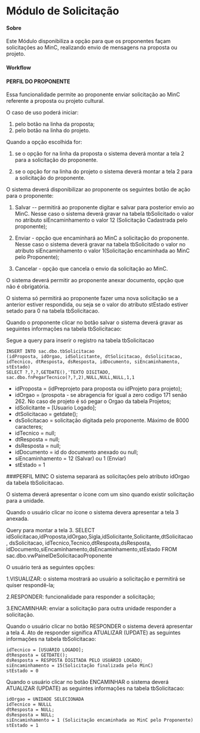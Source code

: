 Módulo de Solicita&ccedil;&atilde;o
=========================

#### Sobre

Este M&oacute;dulo disponibiliza a opção para que os proponentes façam solicitações ao MinC, realizando envio de mensagens na proposta ou projeto.

#### Workflow

#### PERFIL DO PROPONENTE
Essa funcionalidade permite ao proponente enviar solicitação ao MinC referente a proposta ou projeto cultural.

O caso de uso poderá iniciar: 
1. pelo botão na linha da proposta;
2. pelo botão na linha do projeto.

Quando a opção escolhida for: 

1. se o opção for na linha da proposta o sistema deverá montar a tela 2 para a solicitação do proponente.

2. se o opção for na linha do projeto o sistema deverá montar a tela 2 para a solicitação do proponente.

O sistema deverá disponibilizar ao proponente os seguintes botão de ação para o proponente:

1. Salvar -- permitirá ao proponente digitar e salvar para posterior envio ao MinC. Nesse caso o sistema deverá gravar na tabela tbSolicitado o valor no atributo siEncaminhamento o valor 12 (Solicitação Cadastrada pelo proponente);

2. Enviar - opção que encaminhará ao MinC a solicitação do proponente. Nesse caso o sistema deverá gravar na tabela tbSolicitado o valor no atributo siEncaminhamento o valor 1(Solicitação encaminhada ao MinC pelo Proponente);

3. Cancelar - opção que cancela o envio da solicitação ao MinC.

O sistema deverá permitir ao proponente anexar documento, opção que não é obrigatória.

O sistema só permitirá ao proponente fazer uma nova solicitação se a anterior estiver respondida, ou seja se o valor do atributo stEstado estiver setado para 0 na tabela tbSolicitacao.

Quando o proponente clicar no botão salvar o sistema deverá gravar as seguintes informações na tabela tbSolicitacao:

Segue a query para inserir o registro na tabela tbSolicitacao
```
INSERT INTO sac.dbo.tbSolicitacao
(idProposta, idOrgao, idSolicitante, dtSolicitacao, dsSolicitacao, idTecnico, dtResposta, dsResposta, idDocumento, siEncaminhamento, stEstado)
SELECT ?,?,?,GETDATE(),'TEXTO DIGITADO,
sac.dbo.fnPegarTecnico(?,?,2),NULL,NULL,NULL,1,1
```
 - idProposta = (idPreprojeto para proposta ou idProjeto para projeto); 
 - idOrgao = (prospota - se abragencia for igual a zero codigo 171 senão 262. No caso de projeto é só pegar o Orgao da tabela Projetos;
 - idSolicitante = [Usuario Logado];
 - dtSolicitacao = getdate();
 - dsSolicitacao = solicitação digitada pelo proponente. Máximo de 8000 caracteres;
 - idTecnico = null;
 - dtResposta = null;
 - dsResposta = null;
 - idDocumento = id do documento anexado ou null;
 - siEncaminhamento = 12 (Salvar) ou 1 (Enviar)
 - stEstado = 1


###PERFIL MINC
O sistema separará as solicitações pelo atributo idOrgao da tabela tbSolicitacao.

O sistema deverá apresentar o ícone com um sino quando existir solicitação para a unidade.

Quando o usuário clicar no ícone o sistema devera apresentar a tela 3 anexada.

Query para montar a tela 3.
SELECT idSolicitacao,idProposta,idOrgao,Sigla,idSolicitante,Solicitante,dtSolicitacao, dsSolicitacao, idTecnico,Tecnico,dtResposta,dsResposta, idDocumento,siEncaminhamento,dsEncaminhamento,stEstado
FROM sac.dbo.vwPainelDeSolicitacaoProponente

O usuário terá as seguintes opções:

1.VISUALIZAR: o sistema mostrará ao usuário a solicitação e permitirá se quiser respondê-la;

2.RESPONDER: funcionalidade para responder a solicitação;

3.ENCAMINHAR: enviar a solicitação para outra unidade responder a solicitação.

Quando o usuário clicar no botão RESPONDER o sistema deverá apresentar a tela 4. Ato de responder significa ATUALIZAR (UPDATE) as seguintes informações na tabela tbSolicitacao:

```
idTecnico = [USUÁRIO LOGADO];
dtResposta = GETDATE();
dsResposta = RESPOSTA DIGITADA PELO USUÁRIO LOGADO;
siEncaminhamento = 15(Solicitação finalizada pelo MinC)
stEstado = 0
```

Quando o usuário clicar no botão ENCAMINHAR o sistema deverá ATUALIZAR (UPDATE) as seguintes informações na tabela tbSolicitacao:
```
idOrgao = UNIDADE SELECIONADA
idTecnico = NULLL
dtResposta = NULL;
dsResposta = NULL;
siEncaminhamento = 1 (Solicitação encaminhada ao MinC pelo Proponente)
stEstado = 1
```